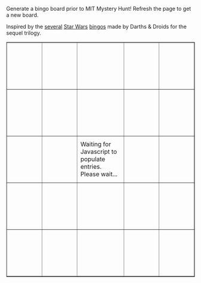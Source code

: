 Generate a bingo board prior to MIT Mystery Hunt! Refresh the page to get a new board.

Inspired by the [several](https://www.darthsanddroids.net/bingo/Episode7/) [Star Wars](https://www.darthsanddroids.net/bingo/Episode8/) [bingos](http://www.darthsanddroids.net/bingo/Episode9/) made by Darths & Droids for the sequel trilogy.

<table border="1" cellpadding="0" cellspacing="0">
    <tr>
        <td width="125" height="125" id="00"></td>
        <td width="125" height="125" id="01"></td>
        <td width="125" height="125" id="02"></td>
        <td width="125" height="125" id="03"></td>
        <td width="125" height="125" id="04"></td>
    </tr>
    <tr>
        <td width="125" height="125" id="10"></td>
        <td width="125" height="125" id="11"></td>
        <td width="125" height="125" id="12"></td>
        <td width="125" height="125" id="13"></td>
        <td width="125" height="125" id="14"></td>
    </tr>
    <tr>
        <td width="125" height="125" id="20"></td>
        <td width="125" height="125" id="21"></td>
        <td width="125" height="125" id="22">Waiting for Javascript to populate entries. Please wait...</td>
        <td width="125" height="125" id="23"></td>
        <td width="125" height="125" id="24"></td>
    </tr>
    <tr>
        <td width="125" height="125" id="30"></td>
        <td width="125" height="125" id="31"></td>
        <td width="125" height="125" id="32"></td>
        <td width="125" height="125" id="33"></td>
        <td width="125" height="125" id="34"></td>
    </tr>
    <tr>
        <td width="125" height="125" id="40"></td>
        <td width="125" height="125" id="41"></td>
        <td width="125" height="125" id="42"></td>
        <td width="125" height="125" id="43"></td>
        <td width="125" height="125" id="44"></td>
    </tr>
</table>

<script>
var PHRASE_LIST = [
    "Puzzle release delayed due to technical difficulties.",
    // "Puzzle requires cooking something for HQ.",
    "Multiple teams are on the final runaround simultaneously.",
    "First puzzle is solved in the first 10 minutes.",
    "First meta is solved in the first 2 hours.",
    "Puzzle references previous Mystery Hunts.",
    "Puzzle uses an anime that started airing in the past 2 years.",
    "Puzzle uses a TV show that stopped airing before 1990.",
    "Puzzle involves playing a video game.",
    "Puzzle uses a video game released in the past 2 years.",
    "Hunt is won before Sunday (Eastern time zone).",
    "Hunt is won on Monday (Eastern time zone).",
    "Puzzle whose crucial step is realizing it matches an MIT landmark.",
    "Puzzle which has the phrase HERRING or RED HERRING",
    "Something given at the start of Hunt is a puzzle.",
    "No errata is issued during Hunt.",
    "Puzzle is a Konundrum.",
    "Puzzle requires playing out a board game.",
    "A puzzle is part of at least two metapuzzles.",
    "Puzzle where anagramming is part of the intended solution.",
    "Puzzle uses element symbols.",
    "Puzzle uses grad-level math or higher.",
    "Puzzle about a webcomic.",
    "Puzzle where teams must create a music video.",
    "Puzzle about Taylor Swift.",
    "Puzzle about Magic: the Gathering.",
    "Puzzle data is embedded in something publicly available months ago.",
    "Puzzle uses blockchains or cryptocurrency in some way.",
    "Puzzle about bridge or poker.",
    "Puzzle uses ternary in extraction.",
    // "Need to ask for a replacement for a physical puzzle.",
    "SCAVENGER HUNT!!!",
    "Metapuzzle solved with <= half the answers.",
    "A puzzle has multiple answers.",
    "The winning team has < 60 members.",
    "The winning team has 60+ members.",
    "More than 10 incorrect guesses on a single puzzle.",
    "Puzzle requires identifying over 25 audio clips.",
    "\"That can't be the right idea!\" It's the right idea.",
    "Puzzle is stuck for 4+ hours, then gets backsolved.",
    "Puzzle is stuck for 30+ minutes, then someone checks the work and solves it.",
    "Puzzle is stuck because final step is to solve a cryptic and no one can.",
    "Puzzle has a clue that references COVID-19 or the coronavirus.",
    "Puzzle about Harry Potter.",
    "Puzzle about Lord of the Rings.",
    "Puzzle that uses solfege.",
    "Puzzle that uses blood types.",
    "A cryptics puzzle where the wordplay half must be modified first.",
    "Puzzle referencing a Pixar movie.",
    "Answer to the puzzle appears in the title.",
    "There's a copy-to-clipboard button.",
    "Puzzle references the US 2020 election.",
    "External tool used for hunt goes down.",
    "Puzzle that requires physically running around.",
    "Puzzle that requires GPS spoofing.",
    "Puzzle that references Pokemon.",
    "Puzzle that references My Little Pony.",
    "The hunt has 160+ puzzles.",
    "The hunt has < 160 puzzles.",
    "A logic puzzle with more than one solution.",
    "Non-meta puzzle answer is over 20 letters long.",
    "Puzzle that references Star Trek."
];

function shuffle(array) {
    var currentIndex = array.length
      , temporaryValue
      , randomIndex
      ;

    // While there remain elements to shuffle...
    while (0 !== currentIndex) {

      // Pick a remaining element...
      randomIndex = Math.floor(Math.random() * currentIndex);
      currentIndex -= 1;

      // And swap it with the current element.
      temporaryValue = array[currentIndex];
      array[currentIndex] = array[randomIndex];
      array[randomIndex] = temporaryValue;
    }

    return array;
}

// Shuffle then take first 24 entries.
PHRASE_LIST = shuffle(PHRASE_LIST);

var count = 0;
for (i = 0; i < 5; i++) {
    for (j = 0; j < 5; j++) {
        // Assign entries
        var id = i.toString() + j.toString();
        var element = document.getElementById(id);
        if (i === 2 && j === 2) {
            element.innerHTML = "FREE SQUARE: \"This is not a puzzle.\"";
            element.style.fontWeight = "bold";
        } else {
            element.innerHTML = PHRASE_LIST[count++];
        }
        // Misc styling
        element.style.textAlign = "center";
        element.style.verticalAlign = "middle";
    }
}
</script>
